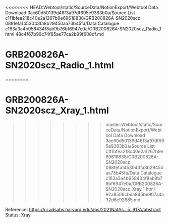 <<<<<<<< HEAD:Webtool/static/SourceData/NotionExport/Webtool Data Download 3ac60d50139d48f3a97df695e9383b0a/Source List c1f1bfea218c40e2a1267b9e69618838/GRB200826A-SN2020scz 088fefa1453043fa8b29450aa73b45fa/Data Catalogue c163a3a4b958434f8ab9b76bf6947e0a/GRB200826A-SN2020scz_Radio_1 html 48c4f67b99c74f85ae77ca2b99f608df.md
# GRB200826A-SN2020scz_Radio_1.html
========
# GRB200826A-SN2020scz_Xray_1.html
>>>>>>>> master:Webtool/static/SourceData/NotionExport/Webtool Data Download 3ac60d50139d48f3a97df695e9383b0a/Source List c1f1bfea218c40e2a1267b9e69618838/GRB200826A-SN2020scz 088fefa1453043fa8b29450aa73b45fa/Data Catalogue c163a3a4b958434f8ab9b76bf6947e0a/GRB200826A-SN2020scz_Xray_1 html 92a8506cbda845be907a4a32d6e92885.md

Reference: https://ui.adsabs.harvard.edu/abs/2021NatAs...5..917A/abstract
Status: Xray